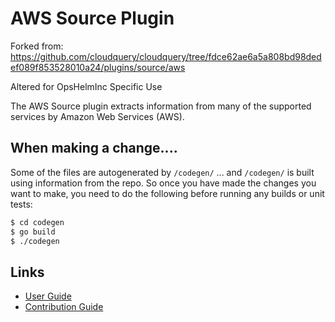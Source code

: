 # AWS Source Plugin
Forked from: https://github.com/cloudquery/cloudquery/tree/fdce62ae6a5a808bd98dedef089f853528010a24/plugins/source/aws

Altered for OpsHelmInc Specific Use

The AWS Source plugin extracts information from many of the supported services by Amazon Web Services (AWS).

## When making a change....

Some of the files are autogenerated by `/codegen/` ... and `/codegen/` is built using information from the repo.  So once you have made the changes you want to make, you need to do the following before running any builds or unit tests:

```bash
$ cd codegen
$ go build
$ ./codegen
```

## Links

- [User Guide](https://cloudquery.io/docs/plugins/sources/aws/overview)
- [Contribution Guide](./CONTRIBUTING.md)

